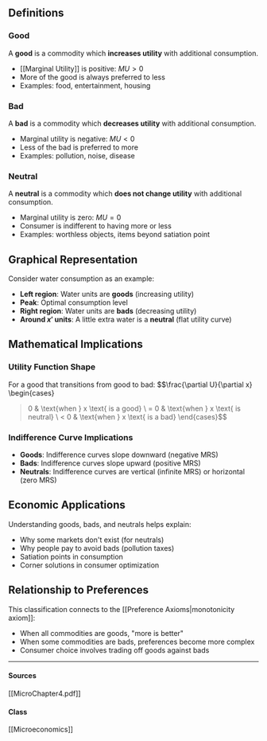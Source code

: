 ## Definitions

### Good
A **good** is a commodity which **increases utility** with additional consumption.
- [[Marginal Utility]] is positive: $MU > 0$
- More of the good is always preferred to less
- Examples: food, entertainment, housing

### Bad  
A **bad** is a commodity which **decreases utility** with additional consumption.
- Marginal utility is negative: $MU < 0$  
- Less of the bad is preferred to more
- Examples: pollution, noise, disease

### Neutral
A **neutral** is a commodity which **does not change utility** with additional consumption.
- Marginal utility is zero: $MU = 0$
- Consumer is indifferent to having more or less
- Examples: worthless objects, items beyond satiation point

## Graphical Representation

Consider water consumption as an example:
- **Left region**: Water units are **goods** (increasing utility)
- **Peak**: Optimal consumption level  
- **Right region**: Water units are **bads** (decreasing utility)
- **Around $x'$ units**: A little extra water is a **neutral** (flat utility curve)

## Mathematical Implications

### Utility Function Shape
For a good that transitions from good to bad:
$$\frac{\partial U}{\partial x} \begin{cases}
> 0 & \text{when } x \text{ is a good} \\
= 0 & \text{when } x \text{ is neutral} \\
< 0 & \text{when } x \text{ is a bad}
\end{cases}$$

### Indifference Curve Implications
- **Goods**: Indifference curves slope downward (negative MRS)
- **Bads**: Indifference curves slope upward (positive MRS)  
- **Neutrals**: Indifference curves are vertical (infinite MRS) or horizontal (zero MRS)

## Economic Applications

Understanding goods, bads, and neutrals helps explain:
- Why some markets don't exist (for neutrals)
- Why people pay to avoid bads (pollution taxes)
- Satiation points in consumption
- Corner solutions in consumer optimization

## Relationship to Preferences

This classification connects to the [[Preference Axioms|monotonicity axiom]]:
- When all commodities are goods, "more is better"
- When some commodities are bads, preferences become more complex
- Consumer choice involves trading off goods against bads

---
#### Sources
[[MicroChapter4.pdf]]
#### Class
[[Microeconomics]]